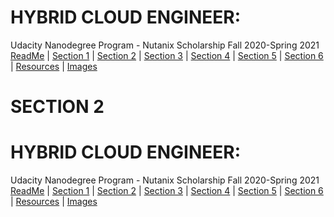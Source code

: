 # HYBRID CLOUD ENGINEER: 
Udacity Nanodegree Program - Nutanix Scholarship Fall 2020-Spring 2021<br>
[ReadMe](https://github.com/EO4wellness/T-I-L/tree/main/Nutanix) | [Section 1](https://github.com/EO4wellness/T-I-L/blob/main/Nutanix/Nutanix-Course-Notes_SECTION-1.md) | [Section 2](https://github.com/EO4wellness/T-I-L/blob/main/Nutanix/Nutanix-Course-Notes_SECTION-2.md) | [Section 3](https://github.com/EO4wellness/T-I-L/blob/main/Nutanix/Nutanix-Course-Notes_SECTION-3.md) | [Section 4](https://github.com/EO4wellness/T-I-L/blob/main/Nutanix/Nutanix-Course-Notes_SECTION-4.md) | [Section 5](https://github.com/EO4wellness/T-I-L/blob/main/Nutanix/Nutanix-Course-Notes_SECTION-5.md) | [Section 6](https://github.com/EO4wellness/T-I-L/blob/main/Nutanix/Nutanix-Course-Notes_SECTION-6.md) | [Resources](https://github.com/EO4wellness/T-I-L/tree/main/Nutanix/Nutanix-Resources) | [Images](https://github.com/EO4wellness/T-I-L/tree/main/Nutanix/Images)


# SECTION 2 


# HYBRID CLOUD ENGINEER: 
Udacity Nanodegree Program - Nutanix Scholarship Fall 2020-Spring 2021<br>
[ReadMe](https://github.com/EO4wellness/T-I-L/tree/main/Nutanix) | [Section 1](https://github.com/EO4wellness/T-I-L/blob/main/Nutanix/Nutanix-Course-Notes_SECTION-1.md) | [Section 2](https://github.com/EO4wellness/T-I-L/blob/main/Nutanix/Nutanix-Course-Notes_SECTION-2.md) | [Section 3](https://github.com/EO4wellness/T-I-L/blob/main/Nutanix/Nutanix-Course-Notes_SECTION-3.md) | [Section 4](https://github.com/EO4wellness/T-I-L/blob/main/Nutanix/Nutanix-Course-Notes_SECTION-4.md) | [Section 5](https://github.com/EO4wellness/T-I-L/blob/main/Nutanix/Nutanix-Course-Notes_SECTION-5.md) | [Section 6](https://github.com/EO4wellness/T-I-L/blob/main/Nutanix/Nutanix-Course-Notes_SECTION-6.md) | [Resources](https://github.com/EO4wellness/T-I-L/tree/main/Nutanix/Nutanix-Resources) | [Images](https://github.com/EO4wellness/T-I-L/tree/main/Nutanix/Images)
